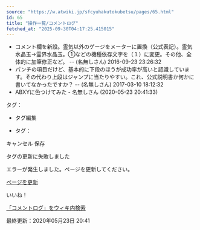 ```yaml
---
source: "https://w.atwiki.jp/sfcyuhakutokubetsu/pages/65.html"
id: 65
title: "操作一覧/コメントログ"
fetched_at: "2025-09-30T04:17:25.415015"
---
```


* コメント欄を新設。霊気以外のゲージをメーターに置換（公式表記）。霊気水晶玉→霊界水晶玉。①などの機種依存文字を（１）に変更。その他、全体的に加筆修正など。 -- (名無しさん) 2016-09-23 23:26:32
* パンチの項目だけど、基本的に下段のほうが成功率が高いと認識しています。その代わり上段はジャンプに当たりやすい。これ、公式説明書か何かに書いてなかったですか？ -- (名無しさん) 2017-03-10 18:12:32
* ABXYに色つけてみた - 名無しさん (2020-05-23 20:41:33)

タグ：

+ タグ編集

* タグ：

キャンセル
保存

タグの更新に失敗しました

エラーが発生しました。ページを更新してください。

[ページを更新](https://w.atwiki.jp/sfcyuhakutokubetsu/pages/65.html)

いいね！

[「コメントログ」をウィキ内検索](https://w.atwiki.jp//w.atwiki.jp/sfcyuhakutokubetsu/search?andor=and&keyword=%E3%82%B3%E3%83%A1%E3%83%B3%E3%83%88%E3%83%AD%E3%82%B0)

最終更新：2020年05月23日 20:41